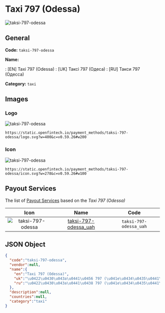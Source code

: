 
# Taxi 797 (Odessa) 
![taksi-797-odessa](https://static.openfintech.io/payment_methods/taksi-797-odessa/logo.svg?w=400&c=v0.59.26#w200)  

## General 
**Code:** `taksi-797-odessa` 
 
**Name:** 
 
:	[EN] Taxi 797 (Odessa) 
:	[UK] Таксі 797 (Одеса) 
:	[RU] Такси 797 (Одесса) 
 
**Category:** `taxi` 
 

## Images 

### Logo 
![taksi-797-odessa](https://static.openfintech.io/payment_methods/taksi-797-odessa/logo.svg?w=400&c=v0.59.26#w200)  

```
https://static.openfintech.io/payment_methods/taksi-797-odessa/logo.svg?w=400&c=v0.59.26#w200
```  

### Icon 
![taksi-797-odessa](https://static.openfintech.io/payment_methods/taksi-797-odessa/icon.svg?w=278&c=v0.59.26#w100)  

```
https://static.openfintech.io/payment_methods/taksi-797-odessa/icon.svg?w=278&c=v0.59.26#w100
```  

## Payout Services 
 
The list of [Payout Services](/payout-services/) based on the _Taxi 797 (Odessa)_ 

|Icon|Name|Code| 
|:---:|:---:|:---:| 
|![taksi-797-odessa](https://static.openfintech.io/payout_methods/taksi-797-odessa/icon.svg?w=278&c=v0.59.26#w40) |[taksi-797-odessa_uah](/payout-services/taksi-797-odessa_uah/)|`taksi-797-odessa_uah`| 
 

## JSON Object 

```json
{
  "code":"taksi-797-odessa",
  "vendor":null,
  "name":{
    "en":"Taxi 797 (Odessa)",
    "uk":"\u0422\u0430\u043a\u0441\u0456 797 (\u041e\u0434\u0435\u0441\u0430)",
    "ru":"\u0422\u0430\u043a\u0441\u0438 797 (\u041e\u0434\u0435\u0441\u0441\u0430)"
  },
  "description":null,
  "countries":null,
  "category":"taxi"
}
```  
